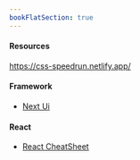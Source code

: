 ```yaml
---
bookFlatSection: true
---
```


#### Resources
https://css-speedrun.netlify.app/

#### Framework
- [Next Ui](https://nextui.org/)

#### React
- [React CheatSheet](https://www.freecodecamp.org/news/the-react-cheatsheet/#react-hooks)